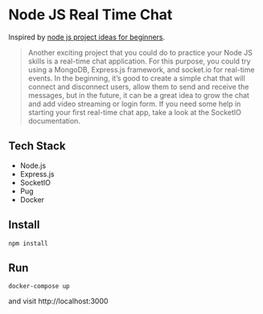 # Node JS Real Time Chat

Inspired by [node js project ideas for beginners](https://www.blog.duomly.com/node-js-project-ideas-for-beginners/).

>Another exciting project that you could do to practice your Node JS skills is a real-time chat application. 
>For this purpose, you could try using a MongoDB, Express.js framework, and socket.io for real-time events. 
>In the beginning, it’s good to create a simple chat that will connect and disconnect users, allow them to send and receive the messages, but in the future, it can be a great idea to grow the chat and add video streaming or login form.
>If you need some help in starting your first real-time chat app, take a look at the SocketIO documentation. 


## Tech Stack

* Node.js
* Express.js
* SocketIO
* Pug
* Docker

## Install

```shell
npm install
```

## Run

```shell
docker-compose up
```

and visit http://localhost:3000
